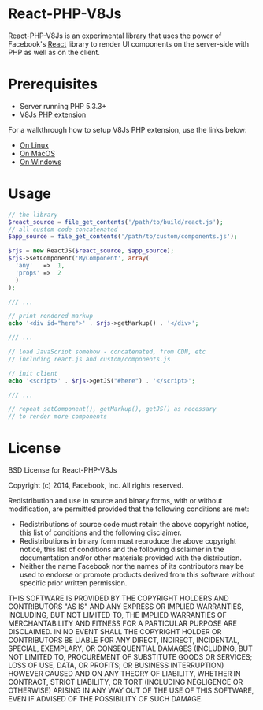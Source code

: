 React-PHP-V8Js
===========

React-PHP-V8Js is an experimental library that uses the power of Facebook's
[React](http://facebook.github.io/react/) library to render UI components
on the server-side with PHP as well as on the client.

Prerequisites
===========
* Server running PHP 5.3.3+
* [V8Js PHP extension](http://php.net/v8js)

For a walkthrough how to setup V8Js PHP extension, use the links below:

- [On Linux](https://github.com/preillyme/v8js/blob/master/README.Linux.md)
- [On MacOS](https://github.com/preillyme/v8js/blob/master/README.MacOS.md)
- [On Windows](https://github.com/preillyme/v8js/blob/master/README.Win32.md)

Usage
===========
```php
// the library
$react_source = file_get_contents('/path/to/build/react.js');
// all custom code concatenated
$app_source = file_get_contents('/path/to/custom/components.js');

$rjs = new ReactJS($react_source, $app_source);
$rjs->setComponent('MyComponent', array(
  'any'   =>  1,
  'props' =>  2
  )
);

/// ...

// print rendered markup
echo '<div id="here">' . $rjs->getMarkup() . '</div>';

/// ...

// load JavaScript somehow - concatenated, from CDN, etc
// including react.js and custom/components.js

// init client
echo '<script>' . $rjs->getJS("#here") . '</script>'; 

/// ...

// repeat setComponent(), getMarkup(), getJS() as necessary
// to render more components
```

License
=======
BSD License for React-PHP-V8Js

Copyright (c) 2014, Facebook, Inc. All rights reserved.

Redistribution and use in source and binary forms, with or without modification,
are permitted provided that the following conditions are met:

 * Redistributions of source code must retain the above copyright notice, this
   list of conditions and the following disclaimer.
 * Redistributions in binary form must reproduce the above copyright notice,
   this list of conditions and the following disclaimer in the documentation
   and/or other materials provided with the distribution.
 * Neither the name Facebook nor the names of its contributors may be used to
   endorse or promote products derived from this software without specific
   prior written permission.

THIS SOFTWARE IS PROVIDED BY THE COPYRIGHT HOLDERS AND CONTRIBUTORS "AS IS" AND
ANY EXPRESS OR IMPLIED WARRANTIES, INCLUDING, BUT NOT LIMITED TO, THE IMPLIED
WARRANTIES OF MERCHANTABILITY AND FITNESS FOR A PARTICULAR PURPOSE ARE
DISCLAIMED. IN NO EVENT SHALL THE COPYRIGHT HOLDER OR CONTRIBUTORS BE LIABLE FOR
ANY DIRECT, INDIRECT, INCIDENTAL, SPECIAL, EXEMPLARY, OR CONSEQUENTIAL DAMAGES
(INCLUDING, BUT NOT LIMITED TO, PROCUREMENT OF SUBSTITUTE GOODS OR SERVICES;
LOSS OF USE, DATA, OR PROFITS; OR BUSINESS INTERRUPTION) HOWEVER CAUSED AND ON
ANY THEORY OF LIABILITY, WHETHER IN CONTRACT, STRICT LIABILITY, OR TORT
(INCLUDING NEGLIGENCE OR OTHERWISE) ARISING IN ANY WAY OUT OF THE USE OF THIS
SOFTWARE, EVEN IF ADVISED OF THE POSSIBILITY OF SUCH DAMAGE.

